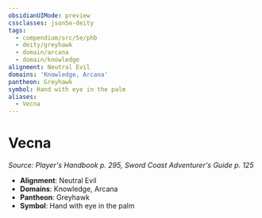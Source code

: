 ```yaml
---
obsidianUIMode: preview
cssclasses: json5e-deity
tags:
  - compendium/src/5e/phb
  - deity/greyhawk
  - domain/arcana
  - domain/knowledge
alignment: Neutral Evil
domains: 'Knowledge, Arcana'
pantheon: Greyhawk
symbol: Hand with eye in the palm
aliases:
  - Vecna
---
```

# Vecna
*Source: Player's Handbook p. 295, Sword Coast Adventurer's Guide p. 125* 

- **Alignment**: Neutral Evil
- **Domains**: Knowledge, Arcana
- **Pantheon**: Greyhawk
- **Symbol**: Hand with eye in the palm
